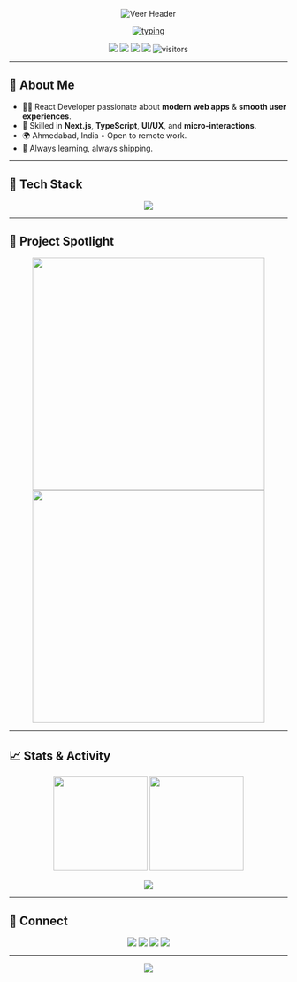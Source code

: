 <p align="center">
  <img src="https://capsule-render.vercel.app/api?type=waving&height=220&text=Veer%20—%20React%20Developer&fontAlign=50&fontAlignY=40&desc=Building%20snappy%20UIs%20from%20Ahmedabad%20🇮🇳&descAlign=50&descAlignY=65&color=0:1F6FEB,100:A371F7" alt="Veer Header"/>
</p>

<p align="center">
  <a href="#"><img src="https://readme-typing-svg.demolab.com?font=Fira+Code&weight=500&size=22&pause=1400&center=true&vCenter=true&width=920&height=45&lines=React+%7C+Next.js+%7C+TypeScript+%7C+Tailwind+CSS;Modern+UI%2FUX+%E2%80%A2+Animations+with+Framer+Motion;Clean%2C+performant%2C+accessible+web+apps+%E2%9C%A8" alt="typing"/></a>
</p>

<p align="center">
  <a href="https://github.com/itsVir?tab=repositories"><img src="https://img.shields.io/badge/Browse%20my%20work-1f6feb?style=for-the-badge&logo=github&logoColor=white"/></a>
  <a href="mailto:valamahaveer28@gmail.com"><img src="https://img.shields.io/badge/Hire%20Me-EA4335?style=for-the-badge&logo=gmail&logoColor=white"/></a>
  <a href="https://www.linkedin.com/in/mahaveer-vala/" target="_blank"><img src="https://img.shields.io/badge/LinkedIn-0A66C2?style=for-the-badge&logo=linkedin&logoColor=white"/></a>
  <a href="https://t.me/veertelegram" target="_blank"><img src="https://img.shields.io/badge/Telegram-2CA5E0?style=for-the-badge&logo=telegram&logoColor=white"/></a>
  <img src="https://visitor-badge.laobi.icu/badge?page_id=itsVir.Veer-YourGitHub&right_color=brightgreen" alt="visitors"/>
</p>

---

## 👋 About Me

- 🧑‍💻 React Developer passionate about **modern web apps** & **smooth user experiences**.
- 🎯 Skilled in **Next.js**, **TypeScript**, **UI/UX**, and **micro-interactions**.
- 🌍 Ahmedabad, India • Open to remote work.
- 🚀 Always learning, always shipping.

---

## 🧰 Tech Stack

<p align="center">
  <img src="https://skillicons.dev/icons?i=js,ts,react,next,redux,tailwind,bootstrap,python,nodejs,css,html"/>
</p>

---

## 🌟 Project Spotlight

<p align="center">
  <a href="https://github.com/itsVir/Foodify">
    <img width="420" src="https://github-readme-stats.vercel.app/api/pin/?username=itsVir&repo=Foodify&theme=radical&border_radius=12"/>
  </a>
  <a href="https://github.com/itsVir/Akansh-Digital">
    <img width="420" src="https://github-readme-stats.vercel.app/api/pin/?username=itsVir&repo=Akansh-Digital&theme=radical&border_radius=12"/>
  </a>
</p>

---

## 📈 Stats & Activity

<p align="center">
  <img height="170" src="https://github-readme-stats.vercel.app/api?username=itsvir&show_icons=true&theme=radical"/>
  <img height="170" src="https://github-readme-streak-stats.herokuapp.com/?user=itsvir&theme=radical"/>
</p>

<p align="center">
  <img src="https://github-readme-activity-graph.vercel.app/graph?username=itsvir&bg_color=0d1117&color=e6edf3&line=a371f7&point=f0f6fc&area=true&hide_border=true"/>
</p>

---

## 📨 Connect

<p align="center">
  <a href="https://www.linkedin.com/in/mahaveer-vala/"><img src="https://img.shields.io/badge/LinkedIn-0A66C2?style=for-the-badge&logo=linkedin&logoColor=white"/></a>
  <a href="mailto:valamahaveer28@gmail.com"><img src="https://img.shields.io/badge/Gmail-EA4335?style=for-the-badge&logo=gmail&logoColor=white"/></a>
  <a href="https://t.me/veertelegram"><img src="https://img.shields.io/badge/Telegram-2CA5E0?style=for-the-badge&logo=telegram&logoColor=white"/></a>
  <a href="https://instagram.com/mahaveer.vala"><img src="https://img.shields.io/badge/Instagram-E4405F?style=for-the-badge&logo=instagram&logoColor=white"/></a>
</p>

---

<p align="center">
  <img src="https://capsule-render.vercel.app/api?type=waving&height=140&section=footer&color=0:1F6FEB,100:A371F7"/>
</p>
